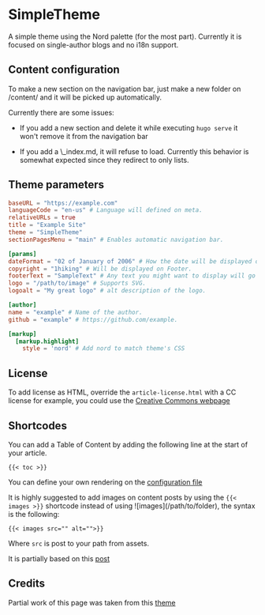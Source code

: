 # SimpleTheme

A simple theme using the Nord palette (for the most part). Currently it is
focused on single-author blogs and no i18n support.

## Content configuration

To make a new section on the navigation bar, just make a new folder on /content/
and it will be picked up automatically.

Currently there are some issues:

- If you add a new section and delete it while executing `hugo serve` it won't
  remove it from the navigation bar

- If you add a \\\_index.md, it will refuse to load. Currently this behavior is
  somewhat expected since they redirect to only lists.

## Theme parameters

```TOML
baseURL = "https://example.com"
languageCode = "en-us" # Language will defined on meta.
relativeURLs = true
title = "Example Site"
theme = "SimpleTheme"
sectionPagesMenu = "main" # Enables automatic navigation bar.

[params]
dateFormat = "02 of January of 2006" # How the date will be displayed on posts.
copyright = "1hiking" # Will be displayed on Footer.
footerText = "SampleText" # Any text you might want to display will go here.
logo = "/path/to/image" # Supports SVG.
logoalt = "My great logo" # alt description of the logo.

[author]
name = "example" # Name of the author.
github = "example" # https://github.com/example.

[markup]
  [markup.highlight]
    style = 'nord' # Add nord to match theme's CSS
```

## License

To add license as HTML, override the `article-license.html` with a CC license for example, you could use the [Creative Commons webpage](https://creativecommons.org/choose/)

## Shortcodes

You can add a Table of Content by adding the following line at the start of your
article.

`{{< toc >}}`

You can define your own rendering on the
[configuration file](https://gohugo.io/getting-started/configuration-markup#table-of-contents)

It is highly suggested to add images on content posts by using the
`{{< images >}}` shortcode instead of using \!\[images]\(/path/to/folder), the
syntax is the following:

`{{< images src="" alt="">}}`

Where `src` is post to your path from assets.

It is partially based on this
[post](https://alexlakatos.com/web/2020/07/17/hugo-image-processing/)

## Credits

Partial work of this page was taken from this
[theme](https://github.com/qua3k/blog-theme)
